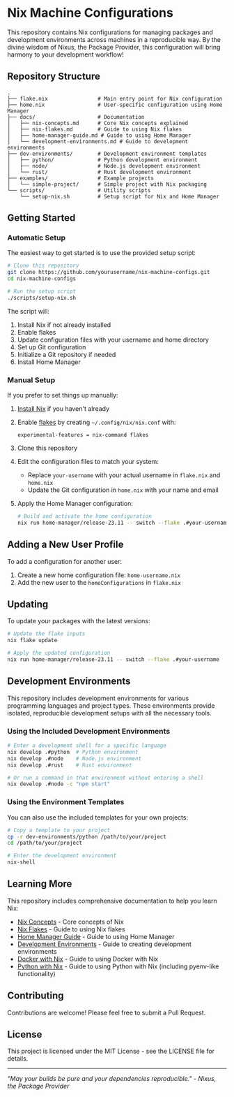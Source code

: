# Nix Machine Configurations

This repository contains Nix configurations for managing packages and development environments across machines in a reproducible way. By the divine wisdom of Nixus, the Package Provider, this configuration will bring harmony to your development workflow!

## Repository Structure

```
.
├── flake.nix                # Main entry point for Nix configuration
├── home.nix                 # User-specific configuration using Home Manager
├── docs/                    # Documentation
│   ├── nix-concepts.md      # Core Nix concepts explained
│   ├── nix-flakes.md        # Guide to using Nix flakes
│   ├── home-manager-guide.md # Guide to using Home Manager
│   └── development-environments.md # Guide to development environments
├── dev-environments/        # Development environment templates
│   ├── python/              # Python development environment
│   ├── node/                # Node.js development environment
│   └── rust/                # Rust development environment
├── examples/                # Example projects
│   └── simple-project/      # Simple project with Nix packaging
└── scripts/                 # Utility scripts
    └── setup-nix.sh         # Setup script for Nix and Home Manager
```

## Getting Started

### Automatic Setup

The easiest way to get started is to use the provided setup script:

```bash
# Clone this repository
git clone https://github.com/yourusername/nix-machine-configs.git
cd nix-machine-configs

# Run the setup script
./scripts/setup-nix.sh
```

The script will:
1. Install Nix if not already installed
2. Enable flakes
3. Update configuration files with your username and home directory
4. Set up Git configuration
5. Initialize a Git repository if needed
6. Install Home Manager

### Manual Setup

If you prefer to set things up manually:

1. [Install Nix](https://nixos.org/download.html) if you haven't already
2. Enable [flakes](https://nixos.wiki/wiki/Flakes) by creating `~/.config/nix/nix.conf` with:
   ```
   experimental-features = nix-command flakes
   ```
3. Clone this repository
4. Edit the configuration files to match your system:
   - Replace `your-username` with your actual username in `flake.nix` and `home.nix`
   - Update the Git configuration in `home.nix` with your name and email

5. Apply the Home Manager configuration:
   ```bash
   # Build and activate the home configuration
   nix run home-manager/release-23.11 -- switch --flake .#your-username
   ```

## Adding a New User Profile

To add a configuration for another user:

1. Create a new home configuration file: `home-username.nix`
2. Add the new user to the `homeConfigurations` in `flake.nix`

## Updating

To update your packages with the latest versions:

```bash
# Update the flake inputs
nix flake update

# Apply the updated configuration
nix run home-manager/release-23.11 -- switch --flake .#your-username
```

## Development Environments

This repository includes development environments for various programming languages and project types. These environments provide isolated, reproducible development setups with all the necessary tools.

### Using the Included Development Environments

```bash
# Enter a development shell for a specific language
nix develop .#python  # Python environment
nix develop .#node    # Node.js environment
nix develop .#rust    # Rust environment

# Or run a command in that environment without entering a shell
nix develop .#node -c "npm start"
```

### Using the Environment Templates

You can also use the included templates for your own projects:

```bash
# Copy a template to your project
cp -r dev-environments/python /path/to/your/project
cd /path/to/your/project

# Enter the development environment
nix-shell
```

## Learning More

This repository includes comprehensive documentation to help you learn Nix:

- [Nix Concepts](docs/nix-concepts.md) - Core concepts of Nix
- [Nix Flakes](docs/nix-flakes.md) - Guide to using Nix flakes
- [Home Manager Guide](docs/home-manager-guide.md) - Guide to using Home Manager
- [Development Environments](docs/development-environments.md) - Guide to creating development environments
- [Docker with Nix](docs/docker-with-nix.md) - Guide to using Docker with Nix
- [Python with Nix](docs/python-with-nix.md) - Guide to using Python with Nix (including pyenv-like functionality)

## Contributing

Contributions are welcome! Please feel free to submit a Pull Request.

## License

This project is licensed under the MIT License - see the LICENSE file for details.

---

*"May your builds be pure and your dependencies reproducible." - Nixus, the Package Provider*
